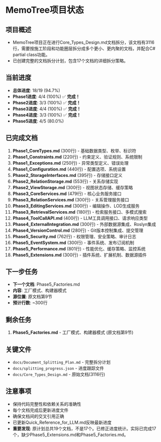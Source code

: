 # MemoTree项目状态

## 项目概述
- MemoTree项目正在进行Core_Types_Design.md文档拆分，该文档有3116行，需要按施工阶段和功能圈层拆分成多个更小、更内聚的文档，并配合C# partial class功能。
- 已创建完整的文档拆分计划，包含17个文档的详细拆分策略。

## 当前进度
- **总体进度**: 18/19 (94.7%)
- **Phase1进度**: 4/4 (100%) ✅ **完成！**
- **Phase2进度**: 3/3 (100%) ✅ **完成！**
- **Phase3进度**: 4/4 (100%) ✅ **完成！**
- **Phase4进度**: 3/3 (100%) ✅ **完成！**
- **Phase5进度**: 4/5 (80.0%)

## 已完成文档
1. **Phase1_CoreTypes.md** (300行) - 基础数据类型、枚举、标识符
2. **Phase1_Constraints.md** (220行) - 约束定义、验证规则、系统限制
3. **Phase1_Exceptions.md** (250行) - 异常类型定义、错误处理
4. **Phase1_Configuration.md** (440行) - 配置选项、系统设置
5. **Phase2_StorageInterfaces.md** (395行) - 存储接口定义
6. **Phase2_RelationStorage.md** (553行) - 关系存储实现
7. **Phase2_ViewStorage.md** (300行) - 视图状态存储、缓存策略
8. **Phase3_CoreServices.md** (479行) - 核心业务服务接口
9. **Phase3_RelationServices.md** (300行) - 关系管理服务接口
10. **Phase3_EditingServices.md** (300行) - 编辑操作、LOD生成服务
11. **Phase3_RetrievalServices.md** (180行) - 检索服务接口、多模式搜索
12. **Phase4_ToolCallAPI.md** (400行) - LLM工具调用接口、请求响应类型
13. **Phase4_ExternalIntegration.md** (300行) - 外部数据源集成、Roslyn集成
14. **Phase4_VersionControl.md** (280行) - Git版本控制集成、提交管理
15. **Phase5_Security.md** (762行) - 权限管理、安全策略、审计日志
16. **Phase5_EventSystem.md** (300行) - 事件系统、发布订阅机制
17. **Phase5_Performance.md** (801行) - 性能优化、缓存策略、监控系统
18. **Phase5_Extensions.md** (300行) - 插件系统、扩展机制、数据源插件

## 下一步任务
- **下一个文档**: Phase5_Factories.md
- **内容**: 工厂模式、构建器模式
- **源位置**: 原文档第9节
- **预计行数**: ~300行

## 剩余任务
1. **Phase5_Factories.md** - 工厂模式、构建器模式 (原文档第9节)

## 关键文件
- `docs/Document_Splitting_Plan.md` - 完整拆分计划
- `docs/splitting_progress.json` - 进度跟踪文件
- `docs/Core_Types_Design.md` - 原始文档(3116行)

## 注意事项
- 保持代码完整性和依赖关系的准确性
- 每个文档完成后更新进度文件
- 确保文档间的交叉引用正确
- 已更新Quick_Reference_for_LLM.md反映最新进度
- **重要发现**: 原计划总共19个文档，不是17个。已修正进度统计。实际已完成17个，缺少Phase5_Extensions.md和Phase5_Factories.md。
